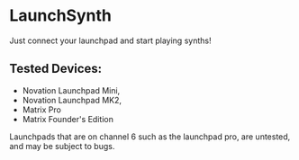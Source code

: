 # LaunchSynth
Just connect your launchpad and start playing synths! 

## Tested Devices:
- Novation Launchpad Mini,
- Novation Launchpad MK2,
- Matrix Pro
- Matrix Founder's Edition

Launchpads that are on channel 6 such as the launchpad pro, are untested, and may be subject to bugs.

